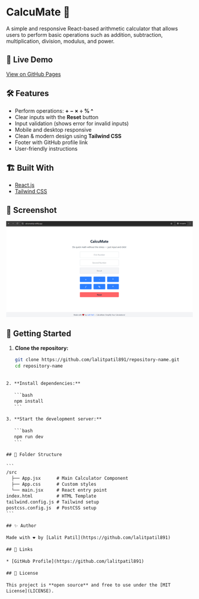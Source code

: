 # CalcuMate 🧮

A simple and responsive React-based arithmetic calculator that allows users to perform basic operations such as addition, subtraction, multiplication, division, modulus, and power.

## 🚀 Live Demo
[View on GitHub Pages](https://calcumatelp.netlify.app/)  

## 🛠️ Features

- Perform operations: **+ − × ÷ % ^**
- Clear inputs with the **Reset** button
- Input validation (shows error for invalid inputs)
- Mobile and desktop responsive
- Clean & modern design using **Tailwind CSS**
- Footer with GitHub profile link
- User-friendly instructions

## 🏗️ Built With

- [React.js](https://react.dev/)
- [Tailwind CSS](https://tailwindcss.com/)

## 📸 Screenshot

![CalcuMate Screenshot](https://github.com/lalitpatil891/CalcuMate/blob/master/SC/Screenshot%201.png)

## 🧩 Getting Started

1. **Clone the repository:**
   ```bash
   git clone https://github.com/lalitpatil891/repository-name.git
   cd repository-name
````

2. **Install dependencies:**

   ```bash
   npm install
   ```

3. **Start the development server:**

   ```bash
   npm run dev
   ```

## 📂 Folder Structure

```
/src
  ├── App.jsx      # Main Calculator Component
  ├── App.css      # Custom styles
  └── main.jsx     # React entry point
index.html         # HTML Template
tailwind.config.js # Tailwind setup
postcss.config.js  # PostCSS setup
```

## ✨ Author

Made with ❤️ by [Lalit Patil](https://github.com/lalitpatil891)

## 🔗 Links

* [GitHub Profile](https://github.com/lalitpatil891)

## 📝 License

This project is **open source** and free to use under the [MIT License](LICENSE).
